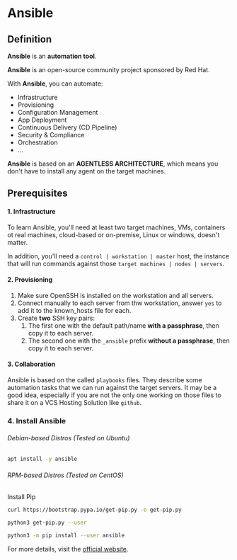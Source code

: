 # Ansible

## Definition
**Ansible** is an **automation tool**.

**Ansible** is an open-source community project sponsored by Red Hat.

With **Ansible**, you can automate:
- Infrastructure
- Provisioning
- Configuration Management
- App Deployment
- Continuous Delivery (CD Pipeline)
- Security & Compliance
- Orchestration
- ...

**Ansible** is based on an **AGENTLESS ARCHITECTURE**, which means you don't have to install any agent on the target machines.

## Prerequisites

#### 1. Infrastructure
To learn Ansible, you'll need at least two target machines, VMs,
containers ot real machines, cloud-based or on-premise, Linux or windows,
doesn't matter.

In addition, you'll need a `control | workstation | master` host, the instance that will run commands against those `target machines | nodes | servers`.

#### 2. Provisioning
1. Make sure OpenSSH is installed on the workstation and all servers.
2. Connect manually to each server from thw workstation, answer `yes` to add it to the known_hosts file for each.
3. Create **two** SSH key pairs:
   1. The first one with the default path/name **with a passphrase**, then copy it to each server.  
   2. The second one with the `_ansible` prefix **without a passphrase**, then copy it to each server.

#### 3. Collaboration
Ansible is based on the called `playbooks` files.
They describe some automation tasks that we can run against the target servers.
It may be a good idea,
especially if you are not the only one working on those files to share it on a VCS Hosting Solution like `github`.

### 4. Install Ansible
###### Debian-based Distros (Tested on Ubuntu)
```bash
apt install -y ansible
```
###### RPM-based Distros (Tested on CentOS)
Install Pip
```bash
curl https://bootstrap.pypa.io/get-pip.py -o get-pip.py
```
```bash
python3 get-pip.py --user
```
```bash
python3 -m pip install --user ansible
```

For more details,
visit the [official website](https://docs.ansible.com/ansible/latest/installation_guide/intro_installation.html).